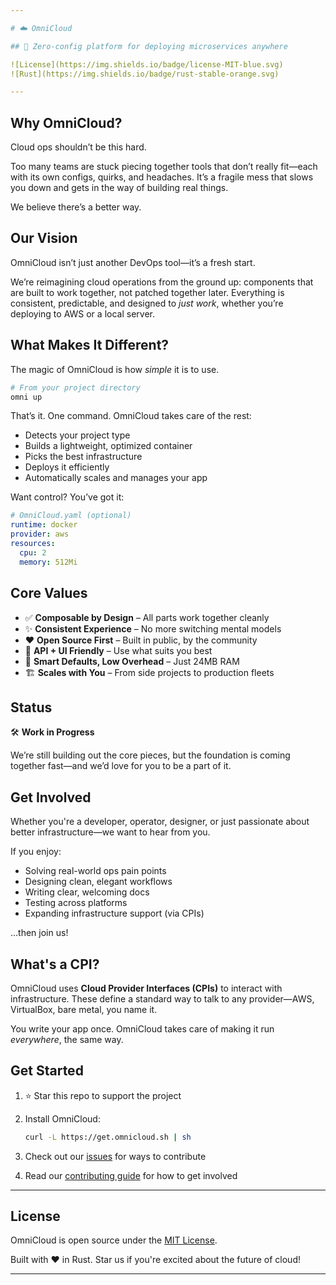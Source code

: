 ```yaml
---

# ☁️ OmniCloud

## 🚀 Zero-config platform for deploying microservices anywhere

![License](https://img.shields.io/badge/license-MIT-blue.svg)
![Rust](https://img.shields.io/badge/rust-stable-orange.svg)

---
```


## Why OmniCloud?

Cloud ops shouldn’t be this hard.

Too many teams are stuck piecing together tools that don’t really fit—each with its own configs, quirks, and headaches. It’s a fragile mess that slows you down and gets in the way of building real things.

We believe there’s a better way.

## Our Vision

OmniCloud isn’t just another DevOps tool—it’s a fresh start.

We’re reimagining cloud operations from the ground up: components that are built to work together, not patched together later. Everything is consistent, predictable, and designed to *just work*, whether you’re deploying to AWS or a local server.

## What Makes It Different?

The magic of OmniCloud is how *simple* it is to use.

```bash
# From your project directory
omni up
```

That’s it. One command. OmniCloud takes care of the rest:

* Detects your project type
* Builds a lightweight, optimized container
* Picks the best infrastructure
* Deploys it efficiently
* Automatically scales and manages your app

Want control? You’ve got it:

```yaml
# OmniCloud.yaml (optional)
runtime: docker
provider: aws
resources:
  cpu: 2
  memory: 512Mi
```

## Core Values

* ✅ **Composable by Design** – All parts work together cleanly
* ✨ **Consistent Experience** – No more switching mental models
* ❤️ **Open Source First** – Built in public, by the community
* 🔧 **API + UI Friendly** – Use what suits you best
* 🧠 **Smart Defaults, Low Overhead** – Just 24MB RAM
* 🏗 **Scales with You** – From side projects to production fleets

## Status

🛠 **Work in Progress**

We’re still building out the core pieces, but the foundation is coming together fast—and we’d love for you to be a part of it.

## Get Involved

Whether you're a developer, operator, designer, or just passionate about better infrastructure—we want to hear from you.

If you enjoy:

* Solving real-world ops pain points
* Designing clean, elegant workflows
* Writing clear, welcoming docs
* Testing across platforms
* Expanding infrastructure support (via CPIs)

…then join us!

## What's a CPI?

OmniCloud uses **Cloud Provider Interfaces (CPIs)** to interact with infrastructure. These define a standard way to talk to any provider—AWS, VirtualBox, bare metal, you name it.

You write your app once. OmniCloud takes care of making it run *everywhere*, the same way.

## Get Started

1. ⭐ Star this repo to support the project
2. Install OmniCloud:

   ```bash
   curl -L https://get.omnicloud.sh | sh
   ```
3. Check out our [issues](https://github.com/omnicloudorg/omnicloud/issues) for ways to contribute
4. Read our [contributing guide](CONTRIBUTING.md) for how to get involved

---

## License

OmniCloud is open source under the [MIT License](LICENSE).

Built with ❤️ in Rust. Star us if you're excited about the future of cloud!

---

